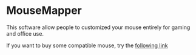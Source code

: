 # MouseMapper
This software allow people to customized your mouse entirely for gaming and office use.

If you want to buy some compatible mouse, try the [following link](peltham-thech-store.myshopify.com)
